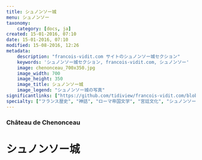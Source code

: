 ```yaml
---
title: シュノンソー城
menu: シュノンソー
taxonomy:
    category: [docs, ja]
created: 15-01-2016, 07:10
date: 15-01-2016, 07:10
modified: 15-08-2016, 12:26
metadata:
    description: "francois-vidit.com サイトのシュノンソー城セクション"
    keywords: 'シュノンソー城セクション, francois-vidit.com, シュノンソー'
    image: chenonceau_700x350.jpg
    image_width: 700
    image_height: 350
    image_title: シュノンソー城
    image_legend: "シュノンソー城の写真"
significantlinks: ["https://github.com/tidiview/francois-vidit.com/blob/develop/user/sites/docs/pages/01.reference/03.chateaux-de-la-loire/02.chenonceau/chapter.ja.md"]
specialty: ["フランス歴史", "神話", "ローマ帝国文学", "宮廷文化", "シュノンソー"]
---
```

### Château de Chenonceau

# シュノン<wbr>ソー城